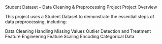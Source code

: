 Student Dataset – Data Cleaning & Preprocessing Project
Project Overview

This project uses a Student Dataset to demonstrate the essential steps of data preprocessing, including:

Data Cleaning
Handling Missing Values
Outlier Detection and Treatment
Feature Engineering
Feature Scaling
Encoding Categorical Data
